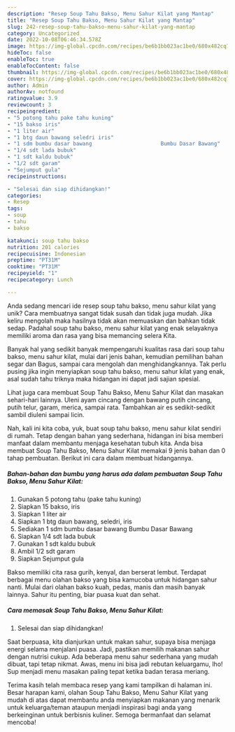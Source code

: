 ```yaml
---
description: "Resep Soup Tahu Bakso, Menu Sahur Kilat yang Mantap"
title: "Resep Soup Tahu Bakso, Menu Sahur Kilat yang Mantap"
slug: 242-resep-soup-tahu-bakso-menu-sahur-kilat-yang-mantap
category: Uncategorized
date: 2022-10-08T06:46:34.578Z
image: https://img-global.cpcdn.com/recipes/be6b1bb023ac1be0/680x482cq70/soup-tahu-bakso-menu-sahur-kilat-foto-resep-utama.jpg
hideToc: false
enableToc: true
enableTocContent: false
thumbnail: https://img-global.cpcdn.com/recipes/be6b1bb023ac1be0/680x482cq70/soup-tahu-bakso-menu-sahur-kilat-foto-resep-utama.jpg
cover: https://img-global.cpcdn.com/recipes/be6b1bb023ac1be0/680x482cq70/soup-tahu-bakso-menu-sahur-kilat-foto-resep-utama.jpg
author: Admin
authorAv: notfound
ratingvalue: 3.9
reviewcount: 3
recipeingredient:
- "5 potong tahu pake tahu kuning"
- "15 bakso iris"
- "1 liter air"
- "1 btg daun bawang seledri iris"
- "1 sdm bumbu dasar bawang                      Bumbu Dasar Bawang"
- "1/4 sdt lada bubuk"
- "1 sdt kaldu bubuk"
- "1/2 sdt garam"
- "Sejumput gula"
recipeinstructions:

- "Selesai dan siap dihidangkan!"
categories:
- Resep
tags:
- soup
- tahu
- bakso

katakunci: soup tahu bakso 
nutrition: 201 calories
recipecuisine: Indonesian
preptime: "PT31M"
cooktime: "PT31M"
recipeyield: "1"
recipecategory: Lunch

---
```





Anda sedang mencari ide resep soup tahu bakso, menu sahur kilat yang unik? Cara membuatnya sangat tidak susah dan tidak juga mudah. Jika keliru mengolah maka hasilnya tidak akan memuaskan dan bahkan tidak sedap. Padahal soup tahu bakso, menu sahur kilat yang enak selayaknya memiliki aroma dan rasa yang bisa memancing selera Kita.





Banyak hal yang sedikit banyak mempengaruhi kualitas rasa dari soup tahu bakso, menu sahur kilat, mulai dari jenis bahan, kemudian pemilihan bahan segar dan Bagus, sampai cara mengolah dan menghidangkannya. Tak perlu pusing jika ingin menyiapkan soup tahu bakso, menu sahur kilat yang enak,      asal sudah tahu triknya maka hidangan ini dapat jadi sajian spesial.














Lihat juga cara membuat Soup Tahu Bakso, Menu Sahur Kilat dan masakan sehari-hari lainnya. Uleni ayam cincang dengan bawang putih cincang, putih telur, garam, merica, sampai rata. Tambahkan air es sedikit-sedikit sambil diuleni sampai licin.






Nah, kali ini kita coba, yuk, buat soup tahu bakso, menu sahur kilat sendiri di rumah. Tetap dengan bahan yang sederhana, hidangan ini bisa memberi manfaat dalam membantu menjaga kesehatan tubuh kita. Anda bisa membuat Soup Tahu Bakso, Menu Sahur Kilat memakai 9 jenis bahan dan 0 tahap pembuatan. Berikut ini cara dalam membuat hidangannya.

<!--inarticleads1-->

##### Bahan-bahan dan bumbu yang harus ada dalam pembuatan Soup Tahu Bakso, Menu Sahur Kilat:

1. Gunakan 5 potong tahu (pake tahu kuning)
1. Siapkan 15 bakso, iris
1. Siapkan 1 liter air
1. Siapkan 1 btg daun bawang, seledri, iris
1. Sediakan 1 sdm bumbu dasar bawang                      Bumbu Dasar Bawang
1. Siapkan 1/4 sdt lada bubuk
1. Gunakan 1 sdt kaldu bubuk
1. Ambil 1/2 sdt garam
1. Siapkan Sejumput gula


Bakso memiliki cita rasa gurih, kenyal, dan berserat lembut. Terdapat berbagai menu olahan bakso yang bisa kamucoba untuk hidangan sahur nanti. Mulai dari olahan bakso kuah, pedas, manis dan masih banyak lainnya. Sahur itu penting, biar puasa kuat dan sehat. 

<!--inarticleads2-->

##### Cara memasak Soup Tahu Bakso, Menu Sahur Kilat:


1. Selesai dan siap dihidangkan!

Saat berpuasa, kita dianjurkan untuk makan sahur, supaya bisa menjaga energi selama menjalani puasa. Jadi, pastikan memilih makanan sahur dengan nutrisi cukup. Ada beberapa menu sahur sederhana yang mudah dibuat, tapi tetap nikmat. Awas, menu ini bisa jadi rebutan keluargamu, lho! Sup menjadi menu masakan paling tepat ketika badan terasa meriang. 

Terima kasih telah membaca resep yang kami tampilkan di halaman ini. Besar harapan kami, olahan Soup Tahu Bakso, Menu Sahur Kilat yang mudah di atas dapat membantu anda menyiapkan makanan yang menarik untuk keluarga/teman ataupun menjadi inspirasi bagi anda yang berkeinginan untuk berbisnis kuliner. Semoga bermanfaat dan selamat mencoba!

